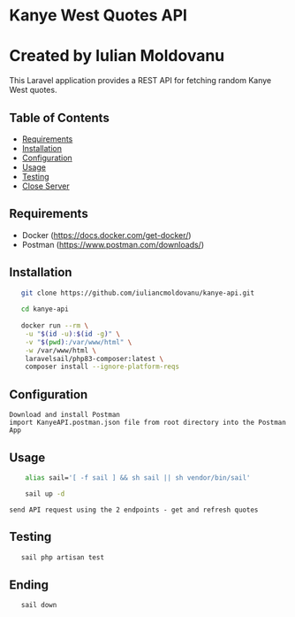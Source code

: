 # Kanye West Quotes API
# Created by Iulian Moldovanu

This Laravel application provides a REST API for fetching random Kanye West quotes.

## Table of Contents

- [Requirements](#requirements)
- [Installation](#installation)
- [Configuration](#configuration)
- [Usage](#usage)
- [Testing](#testing)
- [Close Server](#ending)

## Requirements

- Docker (https://docs.docker.com/get-docker/)
- Postman (https://www.postman.com/downloads/)

## Installation

```bash
   git clone https://github.com/iuliancmoldovanu/kanye-api.git
   
   cd kanye-api
   
   docker run --rm \
    -u "$(id -u):$(id -g)" \
    -v "$(pwd):/var/www/html" \
    -w /var/www/html \
    laravelsail/php83-composer:latest \
    composer install --ignore-platform-reqs
```

## Configuration

    Download and install Postman
    import KanyeAPI.postman.json file from root directory into the Postman App

## Usage

```bash
    alias sail='[ -f sail ] && sh sail || sh vendor/bin/sail'

    sail up -d
```
    send API request using the 2 endpoints - get and refresh quotes

## Testing

```bash
   sail php artisan test
```

## Ending

```bash
   sail down
```